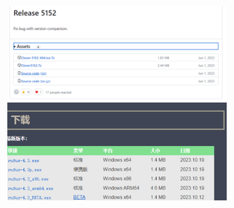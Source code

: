 ![image-2024163735988.png](5搁置的网站上传项目/可以当老爷机的退休软路由/rufus(clover)/image-2024163735988.png)
![image-2024163956313.png](5搁置的网站上传项目/可以当老爷机的退休软路由/rufus(clover)/image-2024163956313.png)